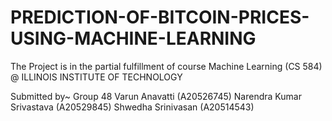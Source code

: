 # PREDICTION-OF-BITCOIN-PRICES-USING-MACHINE-LEARNING

The Project is in the partial fulfillment of course Machine Learning (CS 584) @ ILLINOIS INSTITUTE OF TECHNOLOGY 

Submitted by~ Group 48
Varun Anavatti (A20526745)
Narendra Kumar Srivastava (A20529845)
Shwedha Srinivasan (A20514543)
